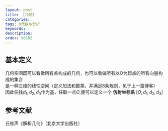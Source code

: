 ```yaml
---
layout: post
title: 【几何】
categories:
tags: 9代数与分析
keywords:
description:
order: 90102
---
```


## 基本定义
几何空间既可以看做所有点构成的几何，也可以看做所有以O为起点的所有向量构成的集合  
是一种三维的线性空间（定义加法和数乘，并满足8条规则，见于上一篇博客）  
因此任找$d_1,d_2,d_3$作为基，任取一点$O$,便可以定义一个 **仿射坐标系** $[O;d_1,d_2,d_3]$  








## 参考文献
丘维声《解析几何》（北京大学出版社）
